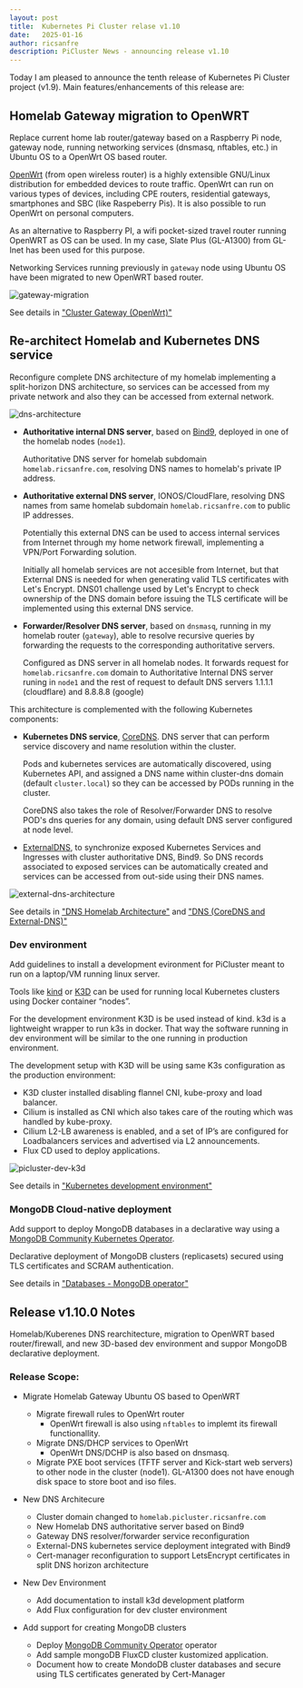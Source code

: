 ```yaml
---
layout: post
title:  Kubernetes Pi Cluster relase v1.10
date:   2025-01-16
author: ricsanfre
description: PiCluster News - announcing release v1.10
---
```



Today I am pleased to announce the tenth release of Kubernetes Pi Cluster project (v1.9).
Main features/enhancements of this release are:


## Homelab Gateway migration to OpenWRT

Replace current home lab router/gateway based on a Raspberry Pi node, gateway node, running networking services (dnsmasq, nftables, etc.) in Ubuntu OS to a OpenWrt OS based router.

[OpenWrt](https://openwrt.org/) (from open wireless router) is a highly extensible GNU/Linux distribution for embedded devices to route traffic. OpenWrt can run on various types of devices, including CPE routers, residential gateways, smartphones and SBC (like Raspeberry Pis). It is also possible to run OpenWrt on personal computers.

As an alternative to Raspberry PI, a wifi pocket-sized travel router running OpenWRT as OS can be used. In my case, Slate Plus (GL-A1300) from GL-Inet has been used for this purpose.

Networking Services running previously in `gateway` node using Ubuntu OS have been migrated to new OpenWRT based router.

![gateway-migration](/assets/img/gateway-dns-dhcp-config.png)

See details in ["Cluster Gateway (OpenWrt)"](/docs/openwrt/)


## Re-architect Homelab and Kubernetes DNS service

Reconfigure complete DNS architecture of my homelab implementing a split-horizon DNS architecture, so services can be accessed from my private network and also they can be accessed from external network.

![dns-architecture](/assets/img/pi-cluster-dns-architecture.png)

- **Authoritative internal DNS server**, based on [Bind9](https://www.isc.org/bind/), deployed in one of the homelab nodes (`node1`). 

  Authoritative DNS server for homelab subdomain `homelab.ricsanfre.com`, resolving DNS names to homelab's private IP address.

- **Authoritative external DNS server**, IONOS/CloudFlare, resolving DNS names from same homelab subdomain `homelab.ricsanfre.com` to public IP addresses.

  Potentially this external DNS can be used to access internal services from Internet through my home network firewall, implementing a VPN/Port Forwarding solution.
  
  Initially all homelab services are not accesible from Internet, but that External DNS is needed for when generating valid TLS certificates with Let's Encrypt. DNS01 challenge used by Let's Encrypt to check ownership of the DNS domain before issuing the TLS certificate will be implemented using this external DNS service. 

- **Forwarder/Resolver DNS server**, based on `dnsmasq`, running in my homelab router (`gateway`), able to resolve recursive queries by forwarding the requests to the corresponding authoritative servers.

  Configured as DNS server in all homelab nodes. It forwards request for `homelab.ricsanfre.com` domain to Authoritative Internal DNS server runing in `node1` and the rest of request to default DNS servers 1.1.1.1 (cloudflare) and 8.8.8.8 (google)


This architecture is complemented with the following Kubernetes components:

- **Kubernetes DNS service**, [CoreDNS](https://coredns.io/). DNS server that can perform service discovery and name resolution within the cluster. 

  Pods and kubernetes services are automatically discovered, using Kubernetes API, and assigned a DNS name within cluster-dns domain (default `cluster.local`) so they can be accessed by PODs running in the cluster. 
  
  CoreDNS also takes the role of Resolver/Forwarder DNS to resolve POD's dns queries for any domain, using default DNS server configured at node level.  

- [ExternalDNS](https://github.com/kubernetes-sigs/external-dns), to synchronize exposed Kubernetes Services and Ingresses with cluster authoritative DNS, Bind9. So DNS records associated to exposed services can be automatically created and services can be accessed from out-side using their DNS names.

![external-dns-architecture](/assets/img/external-dns-architecture.png)

See details in ["DNS Homelab Architecture"](/docs/dns/) and ["DNS (CoreDNS and External-DNS)"](/docs/kube-dns/)

### Dev environment

Add guidelines to install a development evironment for PiCluster meant to run on a laptop/VM running linux server.

Tools like [kind](https://kind.sigs.k8s.io/) or [K3D](https://k3d.io/) can be used for running local Kubernetes clusters using Docker container “nodes”.

For the development environment K3D is be used instead of kind. k3d is a lightweight wrapper to run k3s in docker. That way the software running in dev environment will be similar to the one running in production environment.

The development setup with K3D will be using same K3s configuration as the production environment:

- K3D cluster installed disabling flannel CNI, kube-proxy and load balancer.
- Cilium is installed as CNI which also takes care of the routing which was handled by kube-proxy. 
- Cilium L2-LB awareness is enabled, and a set of IP’s are configured for Loadbalancers services and advertised via L2 announcements. 
- Flux CD used to deploy applications. 

![picluster-dev-k3d](/assets/img/pi-cluster-dev-k3d-architecture.png)

See details in ["Kubernetes development environment"](/docs/dev/)


### MongoDB Cloud-native deployment

Add support to deploy MongoDB databases in a declarative way using a [MongoDB Community Kubernetes Operator](https://github.com/mongodb/mongodb-kubernetes-operator).

Declarative deployment of MongoDB clusters (replicasets) secured using TLS certificates and SCRAM authentication.

See details in ["Databases - MongoDB operator"](/docs/databases/#mongodb-operator)


## Release v1.10.0 Notes

Homelab/Kuberenes DNS rearchitecture, migration to OpenWRT based router/firewall, and new 3D-based dev environment and suppor MongoDB declarative deployment.

### Release Scope:

- Migrate Homelab Gateway Ubuntu OS based to OpenWRT
  - Migrate firewall rules to OpenWrt router
    - OpenWrt firewall is also using `nftables` to implemt its firewall functionallity.
  - Migrate DNS/DHCP services to OpenWrt
    - OpenWrt DNS/DCHP is also based on dnsmasq.
  - Migrate PXE boot services (TFTF server and Kick-start web servers) to other node in the cluster (node1). GL-A1300 does not have enough disk space to store boot and iso files.


- New DNS Architecure
  - Cluster domain changed to `homelab.picluster.ricsanfre.com`
  - New Homelab DNS authoritative server based on Bind9
  - Gateway DNS resolver/forwarder service reconfiguration
  - External-DNS kubernetes service deployment integrated with Bind9
  - Cert-manager reconfiguration to support LetsEncrypt certificates in split DNS horizon architecture

- New Dev Environment
  - Add documentation to install k3d development platform
  - Add Flux configuration for dev cluster environment

- Add support for creating MongoDB clusters
  - Deploy [MongoDB Community Operator](https://cloudnative-pg.io/) operator
  - Add sample mongoDB FluxCD cluster kustomized application.
  - Document how to create MondoDB cluster databases and secure using TLS certificates generated by Cert-Manager
